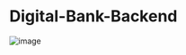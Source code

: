 # Digital-Bank-Backend
![image](https://github.com/nawfalel1/Digital-Bank-Backend/assets/106021874/2ef42e1c-bd9b-4853-8aad-a58f6593ddeb)
